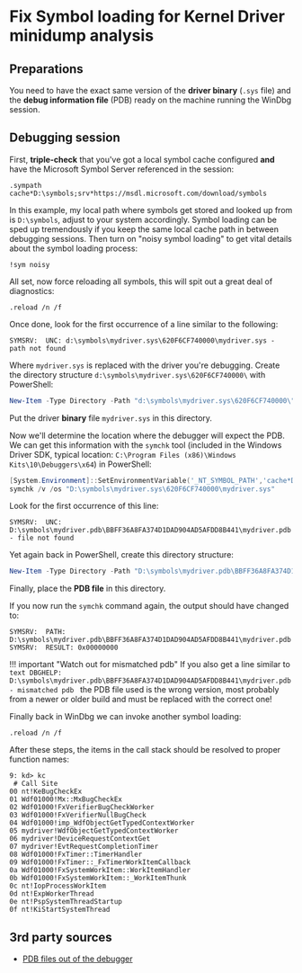 # Fix Symbol loading for Kernel Driver minidump analysis

## Preparations

You need to have the exact same version of the **driver binary** (`.sys` file) and the **debug information file** (PDB) ready on the machine running the WinDbg session.

## Debugging session

First, **triple-check** that you've got a local symbol cache configured **and** have the Microsoft Symbol Server referenced in the session:

```text
.sympath cache*D:\symbols;srv*https://msdl.microsoft.com/download/symbols
```

In this example, my local path where symbols get stored and looked up from is `D:\symbols`, adjust to your system accordingly. Symbol loading can be sped up tremendously if you keep the same local cache path in between debugging sessions. Then turn on "noisy symbol loading" to get vital details about the symbol loading process:

```text
!sym noisy
```

All set, now force reloading all symbols, this will spit out a great deal of diagnostics:

```text
.reload /n /f
```

Once done, look for the first occurrence of a line similar to the following:

```text
SYMSRV:  UNC: d:\symbols\mydriver.sys\620F6CF740000\mydriver.sys - path not found
```

Where `mydriver.sys` is replaced with the driver you're debugging. Create the directory structure `d:\symbols\mydriver.sys\620F6CF740000\` with PowerShell:

```PowerShell
New-Item -Type Directory -Path "d:\symbols\mydriver.sys\620F6CF740000\"
```

Put the driver **binary** file `mydriver.sys` in this directory.

Now we'll determine the location where the debugger will expect the PDB. We can get this information with the `symchk` tool (included in the Windows Driver SDK, typical location: `C:\Program Files (x86)\Windows Kits\10\Debuggers\x64`) in PowerShell:

```PowerShell
[System.Environment]::SetEnvironmentVariable('_NT_SYMBOL_PATH','cache*D:\symbols;srv*https://msdl.microsoft.com/download/symbols')
symchk /v /os "D:\symbols\mydriver.sys\620F6CF740000\mydriver.sys"
```

Look for the first occurrence of this line:

```text
SYMSRV:  UNC: D:\symbols\mydriver.pdb\BBFF36A8FA374D1DAD904AD5AFDD8B441\mydriver.pdb - file not found
```

Yet again back in PowerShell, create this directory structure:

```PowerShell
New-Item -Type Directory -Path "D:\symbols\mydriver.pdb\BBFF36A8FA374D1DAD904AD5AFDD8B441\"
```

Finally, place the **PDB file** in this directory.

If you now run the `symchk` command again, the output should have changed to:

```text
SYMSRV:  PATH: D:\symbols\mydriver.pdb\BBFF36A8FA374D1DAD904AD5AFDD8B441\mydriver.pdb
SYMSRV:  RESULT: 0x00000000
```

!!! important "Watch out for mismatched pdb"
    If you also get a line similar to
    ```text
    DBGHELP: D:\symbols\mydriver.pdb\BBFF36A8FA374D1DAD904AD5AFDD8B441\mydriver.pdb - mismatched pdb
    ```
    the PDB file used is the wrong version, most probably from a newer or older build and must be replaced with the correct one!

Finally back in WinDbg we can invoke another symbol loading:

```text
.reload /n /f
```

After these steps, the items in the call stack should be resolved to proper function names:

```text
9: kd> kc
 # Call Site
00 nt!KeBugCheckEx
01 Wdf01000!Mx::MxBugCheckEx
02 Wdf01000!FxVerifierBugCheckWorker
03 Wdf01000!FxVerifierNullBugCheck
04 Wdf01000!imp_WdfObjectGetTypedContextWorker
05 mydriver!WdfObjectGetTypedContextWorker
06 mydriver!DeviceRequestContextGet
07 mydriver!EvtRequestCompletionTimer
08 Wdf01000!FxTimer::TimerHandler
09 Wdf01000!FxTimer::_FxTimerWorkItemCallback
0a Wdf01000!FxSystemWorkItem::WorkItemHandler
0b Wdf01000!FxSystemWorkItem::_WorkItemThunk
0c nt!IopProcessWorkItem
0d nt!ExpWorkerThread
0e nt!PspSystemThreadStartup
0f nt!KiStartSystemThread
```

## 3rd party sources

- [PDB files out of the debugger](https://lowleveldesign.org/2011/12/09/pdb-file-out-of-debugger/)

